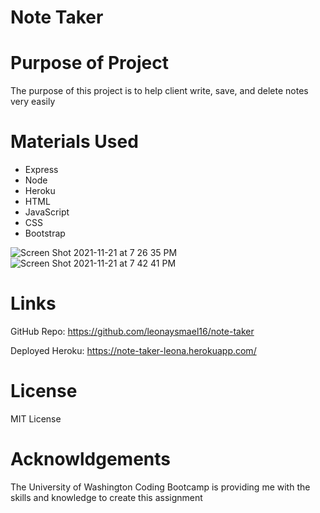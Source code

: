 # Note Taker

# Purpose of Project

The purpose of this project is to help client write, save, and delete notes very easily

# Materials Used

- Express
- Node
- Heroku
- HTML
- JavaScript
- CSS
- Bootstrap

![Screen Shot 2021-11-21 at 7 26 35 PM](https://user-images.githubusercontent.com/84559394/142798532-8f67d245-9e4b-4de3-aba7-d94991360e5f.png)
![Screen Shot 2021-11-21 at 7 42 41 PM](https://user-images.githubusercontent.com/84559394/142798539-2badf520-b626-4dcf-80d2-208a6a2109e3.png)

# Links 

GitHub Repo: https://github.com/leonaysmael16/note-taker

Deployed Heroku: https://note-taker-leona.herokuapp.com/

# License 

MIT License

# Acknowldgements

The University of Washington Coding Bootcamp is providing me with the skills and knowledge to create this assignment
